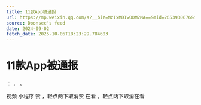 ```yaml
---
title: 11款App被通报
url: https://mp.weixin.qq.com/s?__biz=MzIxMDIwODM2MA==&mid=2653930676&idx=1&sn=06612c559f8ea109629e335cc2d872df
source: Doonsec's feed
date: 2024-09-02
fetch_date: 2025-10-06T18:23:29.784603
---
```


# 11款App被通报

：
，
。

视频
小程序
赞
，轻点两下取消赞
在看
，轻点两下取消在看